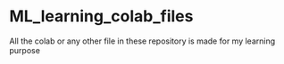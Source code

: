 # ML_learning_colab_files

All the colab or any other file in these repository is made for my learning purpose
